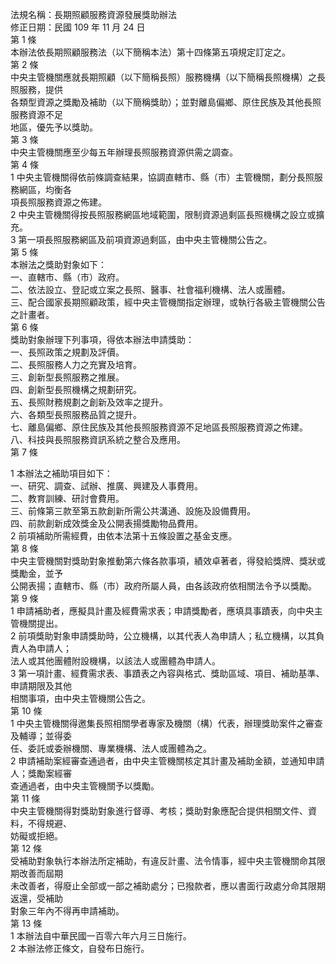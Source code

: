 法規名稱：長期照顧服務資源發展獎助辦法  
修正日期：民國 109 年 11 月 24 日  
第 1 條  
本辦法依長期照顧服務法（以下簡稱本法）第十四條第五項規定訂定之。  
第 2 條  
中央主管機關應就長期照顧（以下簡稱長照）服務機構（以下簡稱長照機構）之長照服務，提供  
各類型資源之獎勵及補助（以下簡稱獎助）；並對離島偏鄉、原住民族及其他長照服務資源不足  
地區，優先予以獎助。  
第 3 條  
中央主管機關應至少每五年辦理長照服務資源供需之調查。  
第 4 條  
1 中央主管機關得依前條調查結果，協調直轄市、縣（市）主管機關，劃分長照服務網區，均衡各  
項長照服務資源之佈建。  
2 中央主管機關得按長照服務網區地域範圍，限制資源過剩區長照機構之設立或擴充。  
3 第一項長照服務網區及前項資源過剩區，由中央主管機關公告之。  
第 5 條  
本辦法之獎助對象如下：  
一、直轄市、縣（市）政府。  
二、依法設立、登記或立案之長照、醫事、社會福利機構、法人或團體。  
三、配合國家長期照顧政策，經中央主管機關指定辦理，或執行各級主管機關公告之計畫者。  
第 6 條  
獎助對象辦理下列事項，得依本辦法申請獎助：  
一、長照政策之規劃及評價。  
二、長照服務人力之充實及培育。  
三、創新型長照服務之推展。  
四、創新型長照機構之規劃研究。  
五、長照財務規劃之創新及效率之提升。  
六、各類型長照服務品質之提升。  
七、離島偏鄉、原住民族及其他長照服務資源不足地區長照服務資源之佈建。  
八、科技與長照服務資訊系統之整合及應用。  
第 7 條  


1 本辦法之補助項目如下：  
一、研究、調查、試辦、推廣、興建及人事費用。  
二、教育訓練、研討會費用。  
三、前條第三款至第五款創新所需公共溝通、設施及設備費用。  
四、前款創新成效獎金及公開表揚獎勵物品費用。  
2 前項補助所需經費，由依本法第十五條設置之基金支應。  
第 8 條  
中央主管機關對獎助對象推動第六條各款事項，績效卓著者，得發給獎牌、獎狀或獎勵金，並予  
公開表揚；直轄市、縣（市）政府所屬人員，由各該政府依相關法令予以獎勵。  
第 9 條  
1 申請補助者，應擬具計畫及經費需求表；申請獎勵者，應填具事蹟表，向中央主管機關提出。  
2 前項獎助對象申請獎助時，公立機構，以其代表人為申請人；私立機構，以其負責人為申請人；  
法人或其他團體附設機構，以該法人或團體為申請人。  
3 第一項計畫、經費需求表、事蹟表之內容與格式、獎助區域、項目、補助基準、申請期限及其他  
相關事項，由中央主管機關公告之。  
第 10 條  
1 中央主管機關得邀集長照相關學者專家及機關（構）代表，辦理獎助案件之審查及輔導；並得委  
任、委託或委辦機關、專業機構、法人或團體為之。  
2 申請補助案經審查通過者，由中央主管機關核定其計畫及補助金額，並通知申請人；獎勵案經審  
查通過者，由中央主管機關予以獎勵。  
第 11 條  
中央主管機關得對獎助對象進行督導、考核；獎助對象應配合提供相關文件、資料，不得規避、  
妨礙或拒絕。  
第 12 條  
受補助對象執行本辦法所定補助，有違反計畫、法令情事，經中央主管機關命其限期改善而屆期  
未改善者，得廢止全部或一部之補助處分；已撥款者，應以書面行政處分命其限期返還，受補助  
對象三年內不得再申請補助。  
第 13 條  
1 本辦法自中華民國一百零六年六月三日施行。  
2 本辦法修正條文，自發布日施行。  



